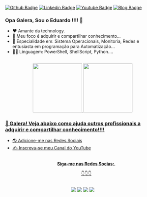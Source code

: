 [![Github Badge](https://img.shields.io/badge/GitHub%20Pages-222222?style=flat-square&logo=Github&logoColor=white&link=https://github.com/duli0810)](https://github.com/duli0810)
[![Linkedin Badge](https://img.shields.io/badge/-LinkedIn-blue?style=flat-square&logo=Linkedin&logoColor=white&link=https://www.linkedin.com/in/eduardo-rodrigues-da-silva-78895a25/)](https://www.linkedin.com/in/eduardo-rodrigues-da-silva-78895a25/)
[![Youtube Badge](https://img.shields.io/badge/-YouTube-ff0000?style=flat-square&labelColor=ff0000&logo=youtube&logoColor=white&link=http://www.youtube.com/channel/UCh6CzOE6aWxy_5RYG4To88g?sub_confirmation=1)](http://www.youtube.com/channel/UCh6CzOE6aWxy_5RYG4To88g?sub_confirmation=1)
[![Blog Badge](https://img.shields.io/badge/Blogger-FF5722?style=flat-square&logo=blogger&logoColor=white&link=https://acesso8.blogspot.com/)](https://acesso8.blogspot.com/)

### Opa Galera, Sou o Eduardo !!!! 🤙

<ul>
  <li>❤️ Amante da technology.
  <li>🎯 Meu foco é adquirir e compartilhar conhecimento...
  <li>🥇 Especialidade em: Sistema Operacionais, Monitoria, Redes e entusiasta em programação para Automatização...
  <li>✍🏻 Linguagem: PowerShell, ShellScript, Python....
</ul>

  ##

 <div align="center">
  <a href="https://github.com/duli0810">
  <img height="160em" src="https://github-readme-stats.vercel.app/api?username=duli0810&show_icons=true&theme=dark&include_all_commits=true&count_private=true"/>
  <img height="160em" src="https://github-readme-stats.vercel.app/api/top-langs/?username=duli0810&layout=compact&langs_count=16&theme=dark"/>
</div>
 
  ### 🤝 Galera! Veja abaixo como ajuda outros profissionais a adquirir e compartilhar conhecimento!!!! 

<ul>
  <li>🌎 Adicione-me nas Redes Sociais
  <li>✍ Inscreva-se meu Canal do YouTube
</ul>

  ##
  
<ul align="center"> 
  <p><b>Siga-me nas Redes Socias:</b>.</p>

  <p>👇👇👇</p>
</ul>  
  
 ##
<div align="center"> 
  <a href = "https://acesso8.blogspot.com/"><img src="https://i.imgur.com/T01dNPP.png" target="_blank"></a>
  <a href="http://www.youtube.com/channel/UCh6CzOE6aWxy_5RYG4To88g?sub_confirmation=1" target="_blank"><img src="https://i.imgur.com/Hp8VxZO.png" target="_blank"></a>
  <a href="https://twitter.com/8Acesso" target="_blank"><img src="https://i.imgur.com/NQZ8fjf.png" target="_blank"></a>
  <a href="https://www.linkedin.com/in/eduardo-rodrigues-da-silva-78895a25/" target="_blank"><img src="https://i.imgur.com/FRMLFvm.png" target="_blank"></a>
</div>
  
  ##
